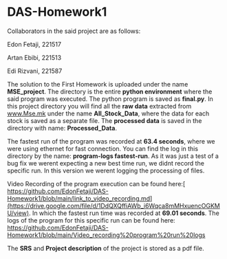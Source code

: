# DAS-Homework1

Collaborators in the said project are as follows:

Edon Fetaji, 221517

Artan Ebibi, 221513

Edi Rizvani, 221587

The solution to the First Homework is uploaded under the name **MSE_project**. The directory is the entire **python environment** where the said program was executed. The python program is saved as **final.py**. In this project directory you will find all the **raw data** extracted from www.Mse.mk under the name **All_Stock_Data**, where the data for each stock is saved as a separate file. The **processed data** is saved in the directory with name: **Processed_Data**.

The fastest run of the program was recorded at **63.4 seconds**, where we were using ethernet for fast connection. You can find the log in this directory by the name: **program-logs fastest-run**. As it was just a test of a bug fix we werent expecting a new best time run, we didnt record the specific run. In this version we werent logging the processing of files.

Video Recording of the program execution can be found here:[ https://github.com/EdonFetaji/DAS-Homework1/blob/main/link_to_video_recording.md](https://drive.google.com/file/d/1DdQXQffiAWb_i6Wqca8mMHxuencOGKMU/view). In which the fastest run time was recorded at **69.01 seconds**.
The logs of the program for this specific run can be found here: https://github.com/EdonFetaji/DAS-Homework1/blob/main/Video_recording%20program%20run%20logs

The **SRS** and **Project description** of the project is stored as a pdf file.

